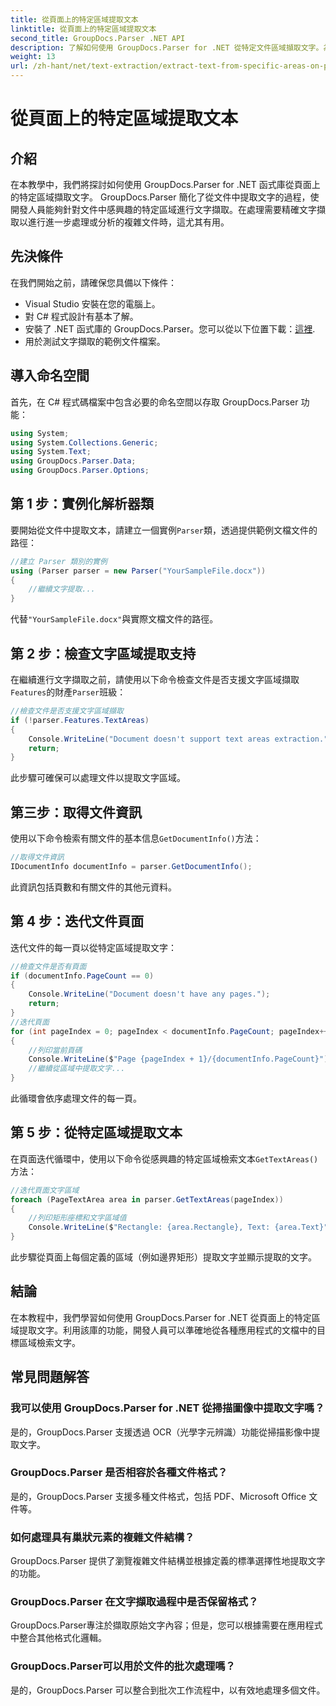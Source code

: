 ```yaml
---
title: 從頁面上的特定區域提取文本
linktitle: 從頁面上的特定區域提取文本
second_title: GroupDocs.Parser .NET API
description: 了解如何使用 GroupDocs.Parser for .NET 從特定文件區域擷取文字。為您的應用程式進行有針對性且精確的文字擷取。
weight: 13
url: /zh-hant/net/text-extraction/extract-text-from-specific-areas-on-page/
---
```


# 從頁面上的特定區域提取文本

## 介紹
在本教學中，我們將探討如何使用 GroupDocs.Parser for .NET 函式庫從頁面上的特定區域擷取文字。 GroupDocs.Parser 簡化了從文件中提取文字的過程，使開發人員能夠針對文件中感興趣的特定區域進行文字擷取。在處理需要精確文字擷取以進行進一步處理或分析的複雜文件時，這尤其有用。
## 先決條件
在我們開始之前，請確保您具備以下條件：
- Visual Studio 安裝在您的電腦上。
- 對 C# 程式設計有基本了解。
- 安裝了 .NET 函式庫的 GroupDocs.Parser。您可以從以下位置下載：[這裡](https://releases.groupdocs.com/parser/net/).
- 用於測試文字擷取的範例文件檔案。
## 導入命名空間
首先，在 C# 程式碼檔案中包含必要的命名空間以存取 GroupDocs.Parser 功能：
```csharp
using System;
using System.Collections.Generic;
using System.Text;
using GroupDocs.Parser.Data;
using GroupDocs.Parser.Options;
```
## 第 1 步：實例化解析器類
要開始從文件中提取文本，請建立一個實例`Parser`類，透過提供範例文檔文件的路徑：
```csharp
//建立 Parser 類別的實例
using (Parser parser = new Parser("YourSampleFile.docx"))
{
    //繼續文字提取...
}
```
代替`"YourSampleFile.docx"`與實際文檔文件的路徑。
## 第 2 步：檢查文字區域提取支持
在繼續進行文字擷取之前，請使用以下命令檢查文件是否支援文字區域擷取`Features`的財產`Parser`班級：
```csharp
//檢查文件是否支援文字區域擷取
if (!parser.Features.TextAreas)
{
    Console.WriteLine("Document doesn't support text areas extraction.");
    return;
}
```
此步驟可確保可以處理文件以提取文字區域。
## 第三步：取得文件資訊
使用以下命令檢索有關文件的基本信息`GetDocumentInfo()`方法：
```csharp
//取得文件資訊
IDocumentInfo documentInfo = parser.GetDocumentInfo();
```
此資訊包括頁數和有關文件的其他元資料。
## 第 4 步：迭代文件頁面
迭代文件的每一頁以從特定區域提取文字：
```csharp
//檢查文件是否有頁面
if (documentInfo.PageCount == 0)
{
    Console.WriteLine("Document doesn't have any pages.");
    return;
}
//迭代頁面
for (int pageIndex = 0; pageIndex < documentInfo.PageCount; pageIndex++)
{
    //列印當前頁碼
    Console.WriteLine($"Page {pageIndex + 1}/{documentInfo.PageCount}");
    //繼續從區域中提取文字...
}
```
此循環會依序處理文件的每一頁。
## 第 5 步：從特定區域提取文本
在頁面迭代循環中，使用以下命令從感興趣的特定區域檢索文本`GetTextAreas()`方法：
```csharp
//迭代頁面文字區域
foreach (PageTextArea area in parser.GetTextAreas(pageIndex))
{
    //列印矩形座標和文字區域值
    Console.WriteLine($"Rectangle: {area.Rectangle}, Text: {area.Text}");
}
```
此步驟從頁面上每個定義的區域（例如邊界矩形）提取文字並顯示提取的文字。
## 結論
在本教程中，我們學習如何使用 GroupDocs.Parser for .NET 從頁面上的特定區域提取文字。利用該庫的功能，開發人員可以準確地從各種應用程式的文檔中的目標區域檢索文字。

## 常見問題解答
### 我可以使用 GroupDocs.Parser for .NET 從掃描圖像中提取文字嗎？
是的，GroupDocs.Parser 支援透過 OCR（光學字元辨識）功能從掃描影像中提取文字。
### GroupDocs.Parser 是否相容於各種文件格式？
是的，GroupDocs.Parser 支援多種文件格式，包括 PDF、Microsoft Office 文件等。
### 如何處理具有巢狀元素的複雜文件結構？
GroupDocs.Parser 提供了瀏覽複雜文件結構並根據定義的標準選擇性地提取文字的功能。
### GroupDocs.Parser 在文字擷取過程中是否保留格式？
GroupDocs.Parser專注於擷取原始文字內容；但是，您可以根據需要在應用程式中整合其他格式化邏輯。
### GroupDocs.Parser可以用於文件的批次處理嗎？
是的，GroupDocs.Parser 可以整合到批次工作流程中，以有效地處理多個文件。